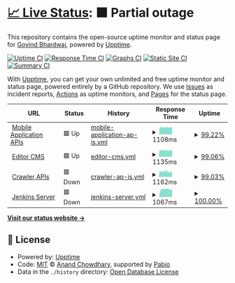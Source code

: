 # [📈 Live Status](https://govindbhardwaj.github.io/monitor-ritam): <!--live status--> **🟧 Partial outage**

This repository contains the open-source uptime monitor and status page for [Govind Bhardwaj](https://govindbhardwaj.github.io), powered by [Upptime](https://github.com/upptime/upptime).

[![Uptime CI](https://github.com/govindbhardwaj/monitor-ritam/workflows/Uptime%20CI/badge.svg)](https://github.com/govindbhardwaj/monitor-ritam/actions?query=workflow%3A%22Uptime+CI%22)
[![Response Time CI](https://github.com/govindbhardwaj/monitor-ritam/workflows/Response%20Time%20CI/badge.svg)](https://github.com/govindbhardwaj/monitor-ritam/actions?query=workflow%3A%22Response+Time+CI%22)
[![Graphs CI](https://github.com/govindbhardwaj/monitor-ritam/workflows/Graphs%20CI/badge.svg)](https://github.com/govindbhardwaj/monitor-ritam/actions?query=workflow%3A%22Graphs+CI%22)
[![Static Site CI](https://github.com/govindbhardwaj/monitor-ritam/workflows/Static%20Site%20CI/badge.svg)](https://github.com/govindbhardwaj/monitor-ritam/actions?query=workflow%3A%22Static+Site+CI%22)
[![Summary CI](https://github.com/govindbhardwaj/monitor-ritam/workflows/Summary%20CI/badge.svg)](https://github.com/govindbhardwaj/monitor-ritam/actions?query=workflow%3A%22Summary+CI%22)

With [Upptime](https://upptime.js.org), you can get your own unlimited and free uptime monitor and status page, powered entirely by a GitHub repository. We use [Issues](https://github.com/govindbhardwaj/monitor-ritam/issues) as incident reports, [Actions](https://github.com/govindbhardwaj/monitor-ritam/actions) as uptime monitors, and [Pages](https://govindbhardwaj.github.io/monitor-ritam) for the status page.

<!--start: status pages-->
<!-- This summary is generated by Upptime (https://github.com/upptime/upptime) -->
<!-- Do not edit this manually, your changes will be overwritten -->
<!-- prettier-ignore -->
| URL | Status | History | Response Time | Uptime |
| --- | ------ | ------- | ------------- | ------ |
| <img alt="" src="https://icons.duckduckgo.com/ip3/ritamdigital.org.ico" height="13"> [Mobile Application APIs](https://ritamdigital.org/services/ritam/api/posts/top-headlines/tag/top-stories/editor) | 🟩 Up | [mobile-application-ap-is.yml](https://github.com/govindbhardwaj/monitor-ritam/commits/HEAD/history/mobile-application-ap-is.yml) | <details><summary><img alt="Response time graph" src="./graphs/mobile-application-ap-is/response-time-week.png" height="20"> 1108ms</summary><br><a href="https://govindbhardwaj.github.io/monitor-ritam/history/mobile-application-ap-is"><img alt="Response time 1344" src="https://img.shields.io/endpoint?url=https%3A%2F%2Fraw.githubusercontent.com%2Fgovindbhardwaj%2Fmonitor-ritam%2FHEAD%2Fapi%2Fmobile-application-ap-is%2Fresponse-time.json"></a><br><a href="https://govindbhardwaj.github.io/monitor-ritam/history/mobile-application-ap-is"><img alt="24-hour response time 1113" src="https://img.shields.io/endpoint?url=https%3A%2F%2Fraw.githubusercontent.com%2Fgovindbhardwaj%2Fmonitor-ritam%2FHEAD%2Fapi%2Fmobile-application-ap-is%2Fresponse-time-day.json"></a><br><a href="https://govindbhardwaj.github.io/monitor-ritam/history/mobile-application-ap-is"><img alt="7-day response time 1108" src="https://img.shields.io/endpoint?url=https%3A%2F%2Fraw.githubusercontent.com%2Fgovindbhardwaj%2Fmonitor-ritam%2FHEAD%2Fapi%2Fmobile-application-ap-is%2Fresponse-time-week.json"></a><br><a href="https://govindbhardwaj.github.io/monitor-ritam/history/mobile-application-ap-is"><img alt="30-day response time 1484" src="https://img.shields.io/endpoint?url=https%3A%2F%2Fraw.githubusercontent.com%2Fgovindbhardwaj%2Fmonitor-ritam%2FHEAD%2Fapi%2Fmobile-application-ap-is%2Fresponse-time-month.json"></a><br><a href="https://govindbhardwaj.github.io/monitor-ritam/history/mobile-application-ap-is"><img alt="1-year response time 1344" src="https://img.shields.io/endpoint?url=https%3A%2F%2Fraw.githubusercontent.com%2Fgovindbhardwaj%2Fmonitor-ritam%2FHEAD%2Fapi%2Fmobile-application-ap-is%2Fresponse-time-year.json"></a></details> | <details><summary><a href="https://govindbhardwaj.github.io/monitor-ritam/history/mobile-application-ap-is">99.22%</a></summary><a href="https://govindbhardwaj.github.io/monitor-ritam/history/mobile-application-ap-is"><img alt="All-time uptime 99.34%" src="https://img.shields.io/endpoint?url=https%3A%2F%2Fraw.githubusercontent.com%2Fgovindbhardwaj%2Fmonitor-ritam%2FHEAD%2Fapi%2Fmobile-application-ap-is%2Fuptime.json"></a><br><a href="https://govindbhardwaj.github.io/monitor-ritam/history/mobile-application-ap-is"><img alt="24-hour uptime 97.63%" src="https://img.shields.io/endpoint?url=https%3A%2F%2Fraw.githubusercontent.com%2Fgovindbhardwaj%2Fmonitor-ritam%2FHEAD%2Fapi%2Fmobile-application-ap-is%2Fuptime-day.json"></a><br><a href="https://govindbhardwaj.github.io/monitor-ritam/history/mobile-application-ap-is"><img alt="7-day uptime 99.22%" src="https://img.shields.io/endpoint?url=https%3A%2F%2Fraw.githubusercontent.com%2Fgovindbhardwaj%2Fmonitor-ritam%2FHEAD%2Fapi%2Fmobile-application-ap-is%2Fuptime-week.json"></a><br><a href="https://govindbhardwaj.github.io/monitor-ritam/history/mobile-application-ap-is"><img alt="30-day uptime 99.37%" src="https://img.shields.io/endpoint?url=https%3A%2F%2Fraw.githubusercontent.com%2Fgovindbhardwaj%2Fmonitor-ritam%2FHEAD%2Fapi%2Fmobile-application-ap-is%2Fuptime-month.json"></a><br><a href="https://govindbhardwaj.github.io/monitor-ritam/history/mobile-application-ap-is"><img alt="1-year uptime 99.34%" src="https://img.shields.io/endpoint?url=https%3A%2F%2Fraw.githubusercontent.com%2Fgovindbhardwaj%2Fmonitor-ritam%2FHEAD%2Fapi%2Fmobile-application-ap-is%2Fuptime-year.json"></a></details>
| <img alt="" src="https://icons.duckduckgo.com/ip3/editor.ritamdigital.org.ico" height="13"> [Editor CMS](https://editor.ritamdigital.org/services/ritam/api/posts/top-headlines/tag/top-stories/editor) | 🟩 Up | [editor-cms.yml](https://github.com/govindbhardwaj/monitor-ritam/commits/HEAD/history/editor-cms.yml) | <details><summary><img alt="Response time graph" src="./graphs/editor-cms/response-time-week.png" height="20"> 1135ms</summary><br><a href="https://govindbhardwaj.github.io/monitor-ritam/history/editor-cms"><img alt="Response time 1361" src="https://img.shields.io/endpoint?url=https%3A%2F%2Fraw.githubusercontent.com%2Fgovindbhardwaj%2Fmonitor-ritam%2FHEAD%2Fapi%2Feditor-cms%2Fresponse-time.json"></a><br><a href="https://govindbhardwaj.github.io/monitor-ritam/history/editor-cms"><img alt="24-hour response time 1097" src="https://img.shields.io/endpoint?url=https%3A%2F%2Fraw.githubusercontent.com%2Fgovindbhardwaj%2Fmonitor-ritam%2FHEAD%2Fapi%2Feditor-cms%2Fresponse-time-day.json"></a><br><a href="https://govindbhardwaj.github.io/monitor-ritam/history/editor-cms"><img alt="7-day response time 1135" src="https://img.shields.io/endpoint?url=https%3A%2F%2Fraw.githubusercontent.com%2Fgovindbhardwaj%2Fmonitor-ritam%2FHEAD%2Fapi%2Feditor-cms%2Fresponse-time-week.json"></a><br><a href="https://govindbhardwaj.github.io/monitor-ritam/history/editor-cms"><img alt="30-day response time 1504" src="https://img.shields.io/endpoint?url=https%3A%2F%2Fraw.githubusercontent.com%2Fgovindbhardwaj%2Fmonitor-ritam%2FHEAD%2Fapi%2Feditor-cms%2Fresponse-time-month.json"></a><br><a href="https://govindbhardwaj.github.io/monitor-ritam/history/editor-cms"><img alt="1-year response time 1361" src="https://img.shields.io/endpoint?url=https%3A%2F%2Fraw.githubusercontent.com%2Fgovindbhardwaj%2Fmonitor-ritam%2FHEAD%2Fapi%2Feditor-cms%2Fresponse-time-year.json"></a></details> | <details><summary><a href="https://govindbhardwaj.github.io/monitor-ritam/history/editor-cms">99.06%</a></summary><a href="https://govindbhardwaj.github.io/monitor-ritam/history/editor-cms"><img alt="All-time uptime 99.23%" src="https://img.shields.io/endpoint?url=https%3A%2F%2Fraw.githubusercontent.com%2Fgovindbhardwaj%2Fmonitor-ritam%2FHEAD%2Fapi%2Feditor-cms%2Fuptime.json"></a><br><a href="https://govindbhardwaj.github.io/monitor-ritam/history/editor-cms"><img alt="24-hour uptime 97.63%" src="https://img.shields.io/endpoint?url=https%3A%2F%2Fraw.githubusercontent.com%2Fgovindbhardwaj%2Fmonitor-ritam%2FHEAD%2Fapi%2Feditor-cms%2Fuptime-day.json"></a><br><a href="https://govindbhardwaj.github.io/monitor-ritam/history/editor-cms"><img alt="7-day uptime 99.06%" src="https://img.shields.io/endpoint?url=https%3A%2F%2Fraw.githubusercontent.com%2Fgovindbhardwaj%2Fmonitor-ritam%2FHEAD%2Fapi%2Feditor-cms%2Fuptime-week.json"></a><br><a href="https://govindbhardwaj.github.io/monitor-ritam/history/editor-cms"><img alt="30-day uptime 99.40%" src="https://img.shields.io/endpoint?url=https%3A%2F%2Fraw.githubusercontent.com%2Fgovindbhardwaj%2Fmonitor-ritam%2FHEAD%2Fapi%2Feditor-cms%2Fuptime-month.json"></a><br><a href="https://govindbhardwaj.github.io/monitor-ritam/history/editor-cms"><img alt="1-year uptime 99.23%" src="https://img.shields.io/endpoint?url=https%3A%2F%2Fraw.githubusercontent.com%2Fgovindbhardwaj%2Fmonitor-ritam%2FHEAD%2Fapi%2Feditor-cms%2Fuptime-year.json"></a></details>
| <img alt="" src="https://icons.duckduckgo.com/ip3/crawler.ritamdigital.org.ico" height="13"> [Crawler APIs](https://crawler.ritamdigital.org/services/ritam/api/posts/top-headlines/tag/top-stories/editor) | 🟥 Down | [crawler-ap-is.yml](https://github.com/govindbhardwaj/monitor-ritam/commits/HEAD/history/crawler-ap-is.yml) | <details><summary><img alt="Response time graph" src="./graphs/crawler-ap-is/response-time-week.png" height="20"> 1162ms</summary><br><a href="https://govindbhardwaj.github.io/monitor-ritam/history/crawler-ap-is"><img alt="Response time 1403" src="https://img.shields.io/endpoint?url=https%3A%2F%2Fraw.githubusercontent.com%2Fgovindbhardwaj%2Fmonitor-ritam%2FHEAD%2Fapi%2Fcrawler-ap-is%2Fresponse-time.json"></a><br><a href="https://govindbhardwaj.github.io/monitor-ritam/history/crawler-ap-is"><img alt="24-hour response time 1111" src="https://img.shields.io/endpoint?url=https%3A%2F%2Fraw.githubusercontent.com%2Fgovindbhardwaj%2Fmonitor-ritam%2FHEAD%2Fapi%2Fcrawler-ap-is%2Fresponse-time-day.json"></a><br><a href="https://govindbhardwaj.github.io/monitor-ritam/history/crawler-ap-is"><img alt="7-day response time 1162" src="https://img.shields.io/endpoint?url=https%3A%2F%2Fraw.githubusercontent.com%2Fgovindbhardwaj%2Fmonitor-ritam%2FHEAD%2Fapi%2Fcrawler-ap-is%2Fresponse-time-week.json"></a><br><a href="https://govindbhardwaj.github.io/monitor-ritam/history/crawler-ap-is"><img alt="30-day response time 1645" src="https://img.shields.io/endpoint?url=https%3A%2F%2Fraw.githubusercontent.com%2Fgovindbhardwaj%2Fmonitor-ritam%2FHEAD%2Fapi%2Fcrawler-ap-is%2Fresponse-time-month.json"></a><br><a href="https://govindbhardwaj.github.io/monitor-ritam/history/crawler-ap-is"><img alt="1-year response time 1403" src="https://img.shields.io/endpoint?url=https%3A%2F%2Fraw.githubusercontent.com%2Fgovindbhardwaj%2Fmonitor-ritam%2FHEAD%2Fapi%2Fcrawler-ap-is%2Fresponse-time-year.json"></a></details> | <details><summary><a href="https://govindbhardwaj.github.io/monitor-ritam/history/crawler-ap-is">99.03%</a></summary><a href="https://govindbhardwaj.github.io/monitor-ritam/history/crawler-ap-is"><img alt="All-time uptime 97.47%" src="https://img.shields.io/endpoint?url=https%3A%2F%2Fraw.githubusercontent.com%2Fgovindbhardwaj%2Fmonitor-ritam%2FHEAD%2Fapi%2Fcrawler-ap-is%2Fuptime.json"></a><br><a href="https://govindbhardwaj.github.io/monitor-ritam/history/crawler-ap-is"><img alt="24-hour uptime 97.62%" src="https://img.shields.io/endpoint?url=https%3A%2F%2Fraw.githubusercontent.com%2Fgovindbhardwaj%2Fmonitor-ritam%2FHEAD%2Fapi%2Fcrawler-ap-is%2Fuptime-day.json"></a><br><a href="https://govindbhardwaj.github.io/monitor-ritam/history/crawler-ap-is"><img alt="7-day uptime 99.03%" src="https://img.shields.io/endpoint?url=https%3A%2F%2Fraw.githubusercontent.com%2Fgovindbhardwaj%2Fmonitor-ritam%2FHEAD%2Fapi%2Fcrawler-ap-is%2Fuptime-week.json"></a><br><a href="https://govindbhardwaj.github.io/monitor-ritam/history/crawler-ap-is"><img alt="30-day uptime 98.99%" src="https://img.shields.io/endpoint?url=https%3A%2F%2Fraw.githubusercontent.com%2Fgovindbhardwaj%2Fmonitor-ritam%2FHEAD%2Fapi%2Fcrawler-ap-is%2Fuptime-month.json"></a><br><a href="https://govindbhardwaj.github.io/monitor-ritam/history/crawler-ap-is"><img alt="1-year uptime 97.47%" src="https://img.shields.io/endpoint?url=https%3A%2F%2Fraw.githubusercontent.com%2Fgovindbhardwaj%2Fmonitor-ritam%2FHEAD%2Fapi%2Fcrawler-ap-is%2Fuptime-year.json"></a></details>
| <img alt="" src="https://icons.duckduckgo.com/ip3/jenkins.ritamdigital.org.ico" height="13"> [Jenkins Server](https://jenkins.ritamdigital.org) | 🟥 Down | [jenkins-server.yml](https://github.com/govindbhardwaj/monitor-ritam/commits/HEAD/history/jenkins-server.yml) | <details><summary><img alt="Response time graph" src="./graphs/jenkins-server/response-time-week.png" height="20"> 1067ms</summary><br><a href="https://govindbhardwaj.github.io/monitor-ritam/history/jenkins-server"><img alt="Response time 1145" src="https://img.shields.io/endpoint?url=https%3A%2F%2Fraw.githubusercontent.com%2Fgovindbhardwaj%2Fmonitor-ritam%2FHEAD%2Fapi%2Fjenkins-server%2Fresponse-time.json"></a><br><a href="https://govindbhardwaj.github.io/monitor-ritam/history/jenkins-server"><img alt="24-hour response time 1082" src="https://img.shields.io/endpoint?url=https%3A%2F%2Fraw.githubusercontent.com%2Fgovindbhardwaj%2Fmonitor-ritam%2FHEAD%2Fapi%2Fjenkins-server%2Fresponse-time-day.json"></a><br><a href="https://govindbhardwaj.github.io/monitor-ritam/history/jenkins-server"><img alt="7-day response time 1067" src="https://img.shields.io/endpoint?url=https%3A%2F%2Fraw.githubusercontent.com%2Fgovindbhardwaj%2Fmonitor-ritam%2FHEAD%2Fapi%2Fjenkins-server%2Fresponse-time-week.json"></a><br><a href="https://govindbhardwaj.github.io/monitor-ritam/history/jenkins-server"><img alt="30-day response time 1276" src="https://img.shields.io/endpoint?url=https%3A%2F%2Fraw.githubusercontent.com%2Fgovindbhardwaj%2Fmonitor-ritam%2FHEAD%2Fapi%2Fjenkins-server%2Fresponse-time-month.json"></a><br><a href="https://govindbhardwaj.github.io/monitor-ritam/history/jenkins-server"><img alt="1-year response time 1145" src="https://img.shields.io/endpoint?url=https%3A%2F%2Fraw.githubusercontent.com%2Fgovindbhardwaj%2Fmonitor-ritam%2FHEAD%2Fapi%2Fjenkins-server%2Fresponse-time-year.json"></a></details> | <details><summary><a href="https://govindbhardwaj.github.io/monitor-ritam/history/jenkins-server">100.00%</a></summary><a href="https://govindbhardwaj.github.io/monitor-ritam/history/jenkins-server"><img alt="All-time uptime 100.00%" src="https://img.shields.io/endpoint?url=https%3A%2F%2Fraw.githubusercontent.com%2Fgovindbhardwaj%2Fmonitor-ritam%2FHEAD%2Fapi%2Fjenkins-server%2Fuptime.json"></a><br><a href="https://govindbhardwaj.github.io/monitor-ritam/history/jenkins-server"><img alt="24-hour uptime 100.00%" src="https://img.shields.io/endpoint?url=https%3A%2F%2Fraw.githubusercontent.com%2Fgovindbhardwaj%2Fmonitor-ritam%2FHEAD%2Fapi%2Fjenkins-server%2Fuptime-day.json"></a><br><a href="https://govindbhardwaj.github.io/monitor-ritam/history/jenkins-server"><img alt="7-day uptime 100.00%" src="https://img.shields.io/endpoint?url=https%3A%2F%2Fraw.githubusercontent.com%2Fgovindbhardwaj%2Fmonitor-ritam%2FHEAD%2Fapi%2Fjenkins-server%2Fuptime-week.json"></a><br><a href="https://govindbhardwaj.github.io/monitor-ritam/history/jenkins-server"><img alt="30-day uptime 100.00%" src="https://img.shields.io/endpoint?url=https%3A%2F%2Fraw.githubusercontent.com%2Fgovindbhardwaj%2Fmonitor-ritam%2FHEAD%2Fapi%2Fjenkins-server%2Fuptime-month.json"></a><br><a href="https://govindbhardwaj.github.io/monitor-ritam/history/jenkins-server"><img alt="1-year uptime 100.00%" src="https://img.shields.io/endpoint?url=https%3A%2F%2Fraw.githubusercontent.com%2Fgovindbhardwaj%2Fmonitor-ritam%2FHEAD%2Fapi%2Fjenkins-server%2Fuptime-year.json"></a></details>

<!--end: status pages-->

[**Visit our status website →**](https://govindbhardwaj.github.io/monitor-ritam)

## 📄 License

- Powered by: [Upptime](https://github.com/upptime/upptime)
- Code: [MIT](./LICENSE) © [Anand Chowdhary](https://anandchowdhary.com), supported by [Pabio](https://pabio.com)
- Data in the `./history` directory: [Open Database License](https://opendatacommons.org/licenses/odbl/1-0/)
